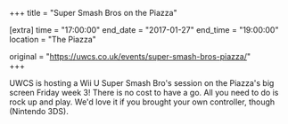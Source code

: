 +++
title = "Super Smash Bros on the Piazza"

[extra]
time = "17:00:00"
end_date = "2017-01-27"
end_time = "19:00:00"
location = "The Piazza"

original = "https://uwcs.co.uk/events/super-smash-bros-piazza/"    
+++

UWCS is hosting a Wii U Super Smash Bro's session on the Piazza's big screen Friday week 3\! There is no cost to have a go. All you need to do is rock up and play. We'd love it if you brought your own controller, though (Nintendo 3DS).


